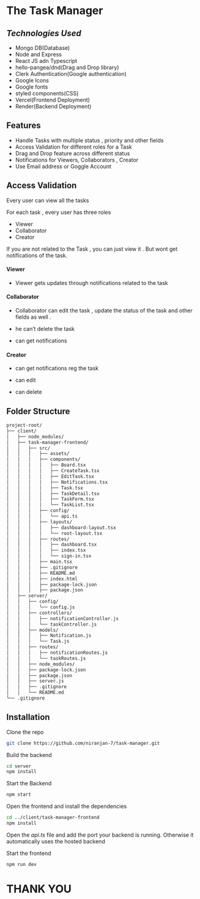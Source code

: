 # The Task Manager
## _Technologies Used_
- Mongo DB(Database)
- Node and Express
- React JS adn Typescript
- hello-pangea/dnd(Drag and Drop library)
- Clerk Authentication(Google authentication)
- Google Icons
- Google fonts
- styled components(CSS)
- Vercel(Frontend Deployment)
- Render(Backend Deployment)
 

## Features

- Handle Tasks with multiple status , priority and other fields
- Access Validation for different roles for a Task
- Drag and Drop feature across different status 
- Notifications for Viewers, Collaborators , Creator 
- Use Email address or Goggle Account


## Access Validation

Every user can view all the tasks

For each task , every user has three roles

- Viewer
- Collaborator
- Creator

If you are not related to the Task , you can just view it . But wont get notifications of the task.

#### Viewer

- Viewer gets updates through notifications related to the task

#### Collaborator

- Collaborator can edit the task , update the status of the task and other fields as well .

- he can’t delete the task

- can get notifications 

#### Creator

- can get notifications reg the task

- can edit 

- can delete

## Folder Structure
```md
project-root/
├── client/
│   ├── node_modules/
│   ├── task-manager-frontend/
│   │   ├── src/
│   │   │   ├── assets/
│   │   │   ├── components/
│   │   │   │   ├── Board.tsx
│   │   │   │   ├── CreateTask.tsx
│   │   │   │   ├── EditTask.tsx
│   │   │   │   ├── Notifications.tsx
│   │   │   │   ├── Task.tsx
│   │   │   │   ├── TaskDetail.tsx
│   │   │   │   ├── TaskForm.tsx
│   │   │   │   └── TaskList.tsx
│   │   │   ├── config/
│   │   │   │   └── api.ts
│   │   │   ├── layouts/
│   │   │   │   ├── dashboard-layout.tsx
│   │   │   │   └── root-layout.tsx
│   │   │   ├── routes/
│   │   │   │   ├── dashboard.tsx
│   │   │   │   ├── index.tsx
│   │   │   │   └── sign-in.tsx
│   │   │   ├── main.tsx
│   │   │   ├── .gitignore
│   │   │   ├── README.md
│   │   │   ├── index.html
│   │   │   ├── package-lock.json
│   │   │   ├── package.json
│   ├── server/
│   │   ├── config/
│   │   │   └── config.js
│   │   ├── controllers/
│   │   │   ├── notificationController.js
│   │   │   └── taskController.js
│   │   ├── models/
│   │   │   ├── Notification.js
│   │   │   └── Task.js
│   │   ├── routes/
│   │   │   ├── notificationRoutes.js
│   │   │   └── taskRoutes.js
│   │   ├── node_modules/
│   │   ├── package-lock.json
│   │   ├── package.json
│   │   ├── server.js
│   │   ├── .gitignore
│   │   └── README.md
└── .gitignore
```

## Installation

Clone the repo 

```sh
git clone https://github.com/niranjan-7/task-manager.git
```

Build the backend
```sh
cd server
npm install
```

Start the Backend
```sh
npm start
```

Open the frontend and install the dependencies
```sh
cd ../client/task-manager-frontend
npm install
```
Open the _api.ts_ file and add the port your backend is running. Otherwise it automatically uses the hosted backend

Start the frontend
```sh
npm run dev
```

# THANK YOU




